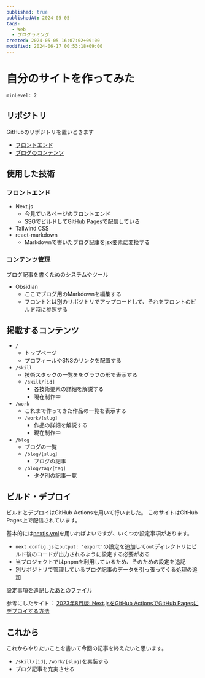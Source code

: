 ```yaml
---
published: true
publishedAt: 2024-05-05
tags:
  - Web
  - プログラミング
created: 2024-05-05 16:07:02+09:00
modified: 2024-06-17 00:53:18+09:00
---
```


# 自分のサイトを作ってみた

```table-of-contents
minLevel: 2
```

## リポジトリ

GitHubのリポジトリを置いときます

- [フロントエンド](https://github.com/ayu0616/ayu0616.github.io)
- [ブログのコンテンツ](https://github.com/ayu0616/blog-contents)

## 使用した技術

### フロントエンド

- Next.js
    - 今見ているページのフロントエンド
    - SSGでビルドしてGitHub Pagesで配信している
- Tailwind CSS
- react-markdown
    - Markdownで書いたブログ記事をjsx要素に変換する

### コンテンツ管理

ブログ記事を書くためのシステムやツール

- Obsidian
    - ここでブログ用のMarkdownを編集する
    - フロントとは別のリポジトリでアップロードして、それをフロントのビルド時に参照する

## 掲載するコンテンツ

- `/`
    - トップページ
    - プロフィールやSNSのリンクを配置する
- `/skill`
    - 技術スタックの一覧ををグラフの形で表示する
    - `/skill/[id]`
        - 各技術要素の詳細を解説する
        - 現在制作中
- `/work`
    - これまで作ってきた作品の一覧を表示する
    - `/work/[slug]`
        - 作品の詳細を解説する
        - 現在制作中
- `/blog`
    - ブログの一覧
    - `/blog/[slug]`
        - ブログの記事
    - `/blog/tag/[tag]`
        - タグ別の記事一覧

## ビルド・デプロイ

ビルドとデプロイはGitHub Actionsを用いて行いました。
このサイトはGitHub Pages上で配信されています。

基本的には[nextjs.yml](https://github.com/actions/starter-workflows/blob/main/pages/nextjs.yml)を用いればよいですが、いくつか設定事項があります。

- `next.config.js`に`output: 'export'`の設定を追加して`out`ディレクトリにビルド後のコードが出力されるように設定する必要がある
- 当プロジェクトではpnpmを利用しているため、そのための設定を追記
- 別リポジトリで管理しているブログ記事のデータを引っ張ってくる処理の追加

[設定事項を追記したあとのファイル](https://github.com/ayu0616/ayu0616.github.io/blob/develop/.github/workflows/nextjs.yml)

参考にしたサイト： [2023年8月版: Next.jsをGitHub ActionsでGitHub Pagesにデプロイする方法](https://zenn.dev/pino0701/articles/nextjs_github_pages)

## これから

これからやりたいことを書いて今回の記事を終えたいと思います。

- `/skill/[id]`, `/work/[slug]`を実装する
- ブログ記事を充実させる
